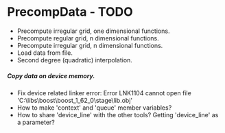 # PrecompData - TODO


- Precompute irregular grid, one dimensional functions.
- Precompute regular grid, n dimensional functions.
- Precompute irregular grid, n dimensional functions.
- Load data from file.
- Second degree (quadratic) interpolation.


##### Copy data on device memory.

- Fix device related linker error: Error	LNK1104	cannot open file 'C:\libs\boost\boost_1_62_0\stage\lib\.obj'
- How to make 'context' and 'queue' member variables?
- How to share 'device_line' with the other tools? Getting 'device_line' as a parameter?


